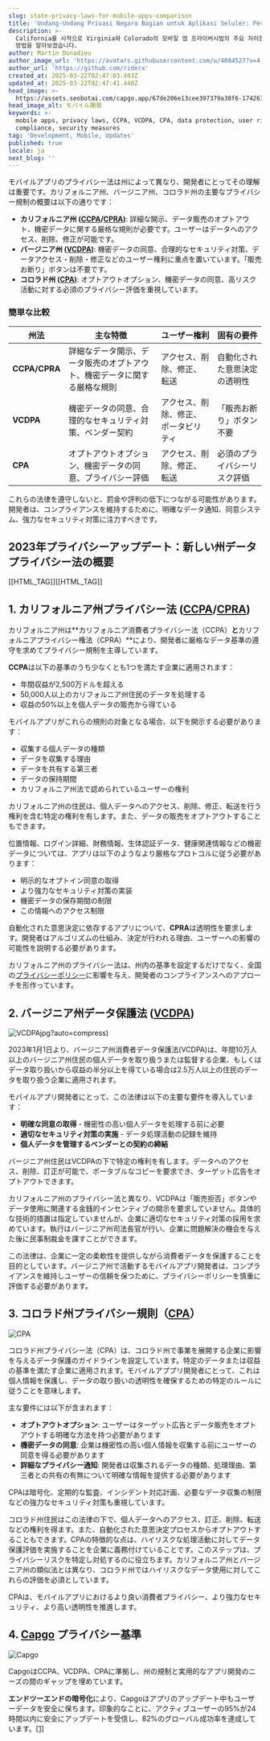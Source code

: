 ```yaml
---
slug: state-privacy-laws-for-mobile-apps-comparison
title: 'Undang-Undang Privasi Negara Bagian untuk Aplikasi Seluler: Perbandingan'
description: >-
  California를 시작으로 Virginia와 Colorado의 모바일 앱 프라이버시법의 주요 차이점을 살펴보고 규정 준수를 보장하는
  방법을 알아보겠습니다.
author: Martin Donadieu
author_image_url: 'https://avatars.githubusercontent.com/u/4084527?v=4'
author_url: 'https://github.com/riderx'
created_at: 2025-03-22T02:47:03.403Z
updated_at: 2025-03-22T02:47:41.440Z
head_image: >-
  https://assets.seobotai.com/capgo.app/67de206e13cee397379a38f6-1742611661440.jpg
head_image_alt: モバイル開発
keywords: >-
  mobile apps, privacy laws, CCPA, VCDPA, CPA, data protection, user rights,
  compliance, security measures
tag: 'Development, Mobile, Updates'
published: true
locale: ja
next_blog: ''
---
```


モバイルアプリのプライバシー法は州によって異なり、開発者にとってその理解は重要です。カリフォルニア州、バージニア州、コロラド州の主要なプライバシー規制の概要は以下の通りです：

-   **カリフォルニア州 ([CCPA](https://enwikipediaorg/wiki/California_Consumer_Privacy_Act)/[CPRA](https://enwikipediaorg/wiki/CPRA))**: 詳細な開示、データ販売のオプトアウト、機密データに関する厳格な規則が必要です。ユーザーはデータへのアクセス、削除、修正が可能です。
-   **バージニア州 ([VCDPA](https://probloomberglawcom/insights/privacy/virginia-consumer-data-protection-act-vcdpa/))**: 機密データの同意、合理的なセキュリティ対策、データアクセス・削除・修正などのユーザー権利に重点を置いています。「販売お断り」ボタンは不要です。
-   **コロラド州 ([CPA](https://coaggov/resources/colorado-privacy-act/))**: オプトアウトオプション、機密データの同意、高リスク活動に対する必須のプライバシー評価を重視しています。

### 簡単な比較

| 州法 | 主な特徴 | ユーザー権利 | 固有の要件 |
| --- | --- | --- | --- |
| **CCPA/CPRA** | 詳細なデータ開示、データ販売のオプトアウト、機密データに関する厳格な規則 | アクセス、削除、修正、転送 | 自動化された意思決定の透明性 |
| **VCDPA** | 機密データの同意、合理的なセキュリティ対策、ベンダー契約 | アクセス、削除、修正、ポータビリティ | 「販売お断り」ボタン不要 |
| **CPA** | オプトアウトオプション、機密データの同意、プライバシー評価 | アクセス、削除、修正、転送 | 必須のプライバシーリスク評価 |

これらの法律を遵守しないと、罰金や評判の低下につながる可能性があります。開発者は、コンプライアンスを維持するために、明確なデータ通知、同意システム、強力なセキュリティ対策に注力すべきです。

## 2023年プライバシーアップデート：新しい州データプライバシー法の概要

[[HTML_TAG]][[HTML_TAG]]

## 1. カリフォルニア州プライバシー法 ([CCPA](https://enwikipediaorg/wiki/California_Consumer_Privacy_Act)/[CPRA](https://enwikipediaorg/wiki/CPRA))

カリフォルニア州は**カリフォルニア消費者プライバシー法（CCPA）**と**カリフォルニアプライバシー権法（CPRA）**により、開発者に厳格なデータ基準の遵守を求めてプライバシー規制を主導しています。

**CCPA**は以下の基準のうち少なくとも1つを満たす企業に適用されます：

-   年間収益が2,500万ドルを超える
-   50,000人以上のカリフォルニア州住民のデータを処理する
-   収益の50%以上を個人データの販売から得ている

モバイルアプリがこれらの規則の対象となる場合、以下を開示する必要があります：

-   収集する個人データの種類
-   データを収集する理由
-   データを共有する第三者
-   データの保持期間
-   カリフォルニア州法で認められているユーザーの権利

カリフォルニア州の住民は、個人データへのアクセス、削除、修正、転送を行う権利を含む特定の権利を有します。また、データの販売をオプトアウトすることもできます。

位置情報、ログイン詳細、財務情報、生体認証データ、健康関連情報などの機密データについては、アプリは以下のようなより厳格なプロトコルに従う必要があります：

-   明示的なオプトイン同意の取得
-   より強力なセキュリティ対策の実装
-   機密データの保存期間の制限
-   この情報へのアクセス制限

自動化された意思決定に依存するアプリについて、**CPRA**は透明性を要求します。開発者はアルゴリズムの仕組み、決定が行われる理由、ユーザーへの影響の可能性を説明する必要があります。

カリフォルニア州のプライバシー法は、州内の基準を設定するだけでなく、全国の[プライバシーポリシー](https://capgoapp/dp/)に影響を与え、開発者のコンプライアンスへのアプローチを形作っています。

## 2. バージニア州データ保護法 ([VCDPA](https://probloomberglawcom/insights/privacy/virginia-consumer-data-protection-act-vcdpa/))

![VCDPA](https://mars-imagesimgixnet/seobot/screenshots/probloomberglawcom-e2d26366f154a86b70aef4e66139addc-2025-03-22)jpg?auto=compress)

2023年1月1日より、バージニア州消費者データ保護法(VCDPA)は、年間10万人以上のバージニア州住民の個人データを取り扱うまたは監督する企業、もしくはデータ取り扱いから収益の半分以上を得ている場合は2.5万人以上の住民のデータを取り扱う企業に適用されます。

モバイルアプリ開発者にとって、この法律は以下の主要な要件を導入しています：

- **明確な同意の取得** - 機密性の高い個人データを処理する前に必要
- **適切なセキュリティ対策の実施** - データ処理活動の記録を維持
- **個人データを管理するベンダーとの契約の締結**

バージニア州住民はVCDPAの下で特定の権利を有します。データへのアクセス、削除、訂正が可能で、ポータブルなコピーを要求でき、ターゲット広告をオプトアウトできます。

カリフォルニア州のプライバシー法と異なり、VCDPAは「販売拒否」ボタンやデータ使用に関連する金銭的インセンティブの開示を要求していません。具体的な技術的措置は指定していませんが、企業に適切なセキュリティ対策の採用を求めています。執行はバージニア州司法長官が行い、企業に問題解決の機会を与えた後に民事制裁金を課すことができます。

この法律は、企業に一定の柔軟性を提供しながら消費者データを保護することを目的としています。バージニア州で活動するモバイルアプリ開発者は、コンプライアンスを維持しユーザーの信頼を保つために、プライバシーポリシーを慎重に評価する必要があります。

## 3. コロラド州プライバシー規則（[CPA](https://coag.gov/resources/colorado-privacy-act/)）

![CPA](https://mars-images.imgix.net/seobot/screenshots/coag.gov-27b642301e832ad4f24c09bcab1135ad-2025-03-22.jpg?auto=compress)

コロラド州プライバシー法（CPA）は、コロラド州で事業を展開する企業に影響を与えるデータ保護のガイドラインを設定しています。特定のデータまたは収益の基準を満たす企業に適用されます。モバイルアププリ開発者にとって、これは個人情報を保護し、データの取り扱いの透明性を確保するための特定のルールに従うことを意味します。

主な要件には以下が含まれます：

- **オプトアウトオプション**: ユーザーはターゲット広告とデータ販売をオプトアウトする明確な方法を持つ必要があります
- **機密データの同意**: 企業は機密性の高い個人情報を収集する前にユーザーの同意を得る必要があります
- **詳細なプライバシー通知**: 開発者は収集されるデータの種類、処理理由、第三者との共有の有無について明確な情報を提供する必要があります

CPAは暗号化、定期的な監査、インシデント対応計画、必要なデータ収集の制限などの強力なセキュリティ対策も重視しています。

コロラド州住民はこの法律の下で、個人データへのアクセス、訂正、削除、転送などの権利を得ます。また、自動化された意思決定プロセスからオプトアウトすることもできます。CPAの特徴的な点は、ハイリスクな処理活動に対してデータ保護評価を実施することを企業に義務付けていることです。このステップは、プライバシーリスクを特定し対処するのに役立ちます。カリフォルニア州とバージニア州の類似法とは異なり、コロラド州ではハイリスクなデータ使用に対してこれらの評価を必須としています。

CPAは、モバイルアプリにおけるより良い消費者プライバシー、より強力なセキュリティ、より高い透明性を推進します。

## 4. [Capgo](https://capgo.app/) プライバシー基準

![Capgo](https://mars-images.imgix.net/seobot/screenshots/capgo.app-26aea05b7e2e737b790a9becb40f7bc5-2025-03-22.jpg?auto=compress)

CapgoはCCPA、VCDPA、CPAに準拠し、州の規制と実用的なアプリ開発のニーズの間のギャップを埋めています。

**エンドツーエンドの暗号化**により、Capgoはアプリのアップデート中もユーザーデータを安全に保ちます。印象的なことに、アクティブユーザーの95%が24時間以内に安全にアップデートを受信し、82%のグローバル成功率を達成しています。[[1]](https://capgo.app/)